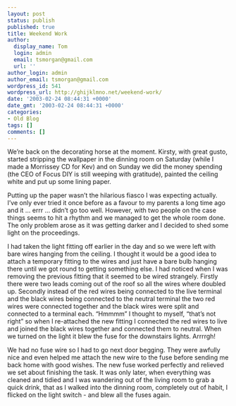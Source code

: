 ```yaml
---
layout: post
status: publish
published: true
title: Weekend Work
author:
  display_name: Tom
  login: admin
  email: tsmorgan@gmail.com
  url: ''
author_login: admin
author_email: tsmorgan@gmail.com
wordpress_id: 541
wordpress_url: http://ghijklmno.net/weekend-work/
date: '2003-02-24 08:44:31 +0000'
date_gmt: '2003-02-24 08:44:31 +0000'
categories:
- Old Blog
tags: []
comments: []
---
```

<!-- more -->

<p>We&#8217;re back on the decorating horse at the moment. Kirsty, with great gusto, started stripping the wallpaper in the dinning room on Saturday (while I made a Morrissey CD for Kev) and on Sunday we did the money spending (the CEO of Focus DIY is still weeping with gratitude), painted the ceiling white and put up some lining paper.</p>

<p>Putting up the paper wasn&#8217;t the hilarious fiasco I was expecting actually. I&#8217;ve only ever tried it once before as a favour to my parents a long time ago and it ... errr ... didn&#8217;t go too well. However, with two people on the case things seems to hit a rhythm and we managed to get the whole room done. The only problem arose as it was getting darker and I decided to shed some light on the proceedings.</p>

<p>I had taken the light fitting off earlier in the day and so we were left with bare wires hanging from the ceiling. I thought it would be a good idea to attach a temporary fitting to the wires and just have a bare bulb hanging there until we got round to getting something else. I had noticed when I was removing the previous fitting that it seemed to be wired strangely. Firstly there were two leads coming out of the roof so all the wires where doubled up. Secondly instead of the red wires being connected to the live terminal and the black wires being connected to the neutral terminal the two red wires were connected together and the black wires were split and connected to a terminal each. &#8220;Hmmmm&#8221; I thought to myself, &#8220;that&#8217;s not right&#8221;  so when I re-attached the new fitting I connected the red wires to live and joined the black wires together and connected them to neutral. When we turned on the light it blew the fuse for the downstairs lights. Arrrrgh!</p>

<p>We had no fuse wire so I had to go next door begging. They were awfully nice and even helped me attach the new wire to the fuse before sending me back home with good wishes. The new fuse worked perfectly and relieved we set about finishing the task. It was only later, when everything was cleaned and tidied and I was wandering out of the living room to grab a quick drink, that as I walked into the dinning room, completely out of habit, I flicked on the light switch - and blew all the fuses again.</p>

